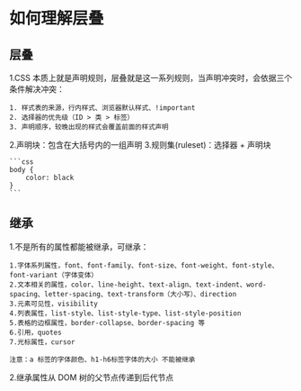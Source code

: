 # 如何理解层叠

## 层叠

1.CSS 本质上就是声明规则，层叠就是这一系列规则，当声明冲突时，会依据三个条件解决冲突：

    1. 样式表的来源，行内样式、浏览器默认样式、!important
    2. 选择器的优先级（ID > 类 > 标签）
    3. 声明顺序，较晚出现的样式会覆盖前面的样式声明

2.声明块：包含在大括号内的一组声明
3.规则集(ruleset)：选择器 + 声明块

    ```css
    body {
        color: black
    }
    ```

## 继承

1.不是所有的属性都能被继承，可继承：

    1.字体系列属性，font、font-family、font-size、font-weight、font-style、font-variant（字体变体）
    2.文本相关的属性，color、line-height、text-align、text-indent、word-spacing、letter-spacing、text-transform（大小写）、direction
    3.元素可见性，visibility
    4.列表属性，list-style、list-style-type、list-style-position
    5.表格的边框属性，border-collapse、border-spacing 等
    6.引用，quotes
    7.光标属性，cursor

    注意：a 标签的字体颜色、h1-h6标签字体的大小 不能被继承

2.继承属性从 DOM 树的父节点传递到后代节点
